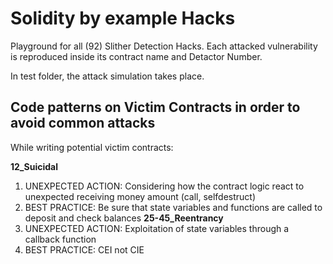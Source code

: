 # Solidity by example Hacks

Playground for all (92) Slither Detection Hacks.
Each attacked vulnerability is reproduced inside its contract name and Detactor Number.

In test folder, the attack simulation takes place.

## Code patterns on Victim Contracts in order to avoid common attacks

While writing potential victim contracts:

**12_Suicidal** 
1. UNEXPECTED ACTION: Considering how the contract logic react to unexpected receiving money amount (call, selfdestruct)
2. BEST PRACTICE: Be sure that state variables and functions are called to deposit and check balances
**25-45_Reentrancy** 
1. UNEXPECTED ACTION: Exploitation of state variables through a callback function
2. BEST PRACTICE: CEI not CIE 

